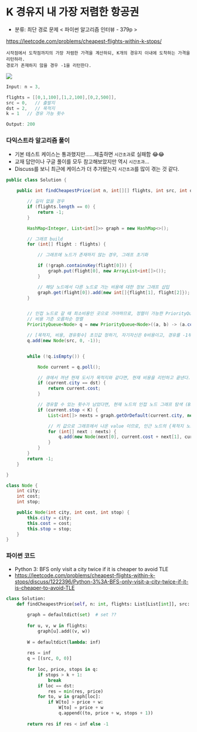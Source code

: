 # K 경유지 내 가장 저렴한 항공권

- 분류: 최단 경로 문제  < 파이썬 알고리즘 인터뷰 - 379p > 

https://leetcode.com/problems/cheapest-flights-within-k-stops/



```
시작점에서 도착점까지의 가장 저렴한 가격을 계산하되, K개의 경유지 이내에 도착하는 가격을 리턴하라. 
경로가 존재하지 않을 경우 -1을 리턴한다.
```





![](https://s3-lc-upload.s3.amazonaws.com/uploads/2018/02/16/995.png)

```java
Input: n = 3,

flights = [[0,1,100],[1,2,100],[0,2,500]], 
src = 0,   // 출발지
dst = 2,   // 목적지
k = 1   // 경유 가능 횟수

Output: 200
```



### 다익스트라 알고리즘 풀이

- 기본 테스트 케이스는 통과했지만......제출하면 `시간초과`로 실패함 😂😂
- 교재 답안이나 구글 풀이를 모두  참고해보았지만 역시 `시간초과`...
- Discuss를 보니 최근에 케이스가 더 추가됐는지 `시간초과`를 많이 겪는 것 같다.

```java
public class Solution {

    public int findCheapestPrice(int n, int[][] flights, int src, int dst, int K) {

        // 길이 없을 경우
        if (flights.length == 0) {
            return -1;
        }

        HashMap<Integer, List<int[]>> graph = new HashMap<>();

        // 그래프 build
        for (int[] flight : flights) {

            // 그래프에 노드가 존재하지 않는 경우, 그래프 초기화

            if (!graph.containsKey(flight[0])) {
                graph.put(flight[0], new ArrayList<int[]>());
            }

            // 해당 노드에서 다른 노드로 가는 비용에 대한 정보 그래프 삽입
            graph.get(flight[0]).add(new int[]{flight[1], flight[2]});
        }


        // 인접 노드로 갈 때 최소비용인 곳으로 가야하므로, 정렬이 가능한 PriorityQueue 사용
        // 비용 기준 오름차순 정렬
        PriorityQueue<Node> q = new PriorityQueue<Node>((a, b) -> (a.cost - b.cost));

        // [목적지, 비용, 경유횟수] 초깃값 정하기, 자기자신은 0비용이고, 경유를 -1부터 시작해야 한번이라도 움직일 수 있음.
        q.add(new Node(src, 0, -1));


        while (!q.isEmpty()) {

            Node current = q.poll();

            // 큐에서 꺼낸 현재 도시가 목적지와 같다면, 현재 비용을 리턴하고 끝낸다.
            if (current.city == dst) {
                return current.cost;
            }

            // 경유할 수 있는 횟수가 남았다면, 현재 노드의 인접 노드 그래프 탐색 (BFS)
            if (current.stop < K) {
                List<int[]> nexts = graph.getOrDefault(current.city, new ArrayList<int[]>());

                // 키 값으로 그래프에서 나온 value 이므로, 인근 노드의 {목적지 노드, 비용} 리스트가 나올거임. 
                for (int[] next : nexts) {
                    q.add(new Node(next[0], current.cost + next[1], current.stop + 1));
                }
            }
        }
        return -1;
    }

}

class Node {
    int city;
    int cost;
    int stop;

    public Node(int city, int cost, int stop) {
        this.city = city;
        this.cost = cost;
        this.stop = stop;
    }
}


```



### 파이썬 코드 

- Python 3: BFS only visit a city twice if it is cheaper to avoid TLE
- https://leetcode.com/problems/cheapest-flights-within-k-stops/discuss/1222396/Python-3%3A-BFS-only-visit-a-city-twice-if-it-is-cheaper-to-avoid-TLE

```python
class Solution:
    def findCheapestPrice(self, n: int, flights: List[List[int]], src: int, dst: int, k: int) -> int:
        
        graph = defaultdict(set)  # set ??
        
        for u, v, w in flights: 
            graph[u].add((v, w))
            
        W = defaultdict(lambda: inf)
            
        res = inf
        q = [(src, 0, 0)]
        
        for loc, price, stops in q: 
            if stops > k + 1: 
                break
            if loc == dst: 
                res = min(res, price)
            for to, w in graph[loc]: 
                if W[to] > price + w: 
                    W[to] = price + w
                    q.append((to, price + w, stops + 1))
                
        return res if res < inf else -1
```

